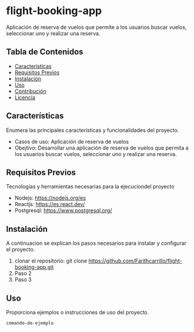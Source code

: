 # flight-booking-app
Aplicación de reserva de vuelos que permite a los usuarios buscar vuelos, seleccionar uno y realizar una reserva.

## Tabla de Contenidos

- [Características](#características)
- [Requisitos Previos](#requisitos-previos)
- [Instalación](#instalación)
- [Uso](#uso)
- [Contribución](#contribución)
- [Licencia](#licencia)

## Características

Enumera las principales características y funcionalidades del proyecto.

- Casos de uso: Aplicación de reserva de vuelos
- Obejtivo: Desarrollar una aplicación de reserva de vuelos que permita a los usuarios buscar vuelos, seleccionar uno y realizar una reserva.

## Requisitos Previos

Tecnologias y herramientas necesarias para la ejecuciondel proyecto

- Nodejs: https://nodejs.org/es
- Reactjs: https://es.react.dev/
- Postgresql: https://www.postgresql.org/

## Instalación

A continuacion se explican los pasos necesarios para instalar y configurar el proyecto.

1. clonar el repositorio: git clone https://github.com/Farithcarrillo/flight-booking-app.git
2. Paso 2
3. Paso 3

## Uso

Proporciona ejemplos o instrucciones de uso del proyecto.

```bash
comando-de-ejemplo